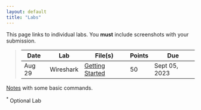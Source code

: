 ```yaml
---
layout: default
title: "Labs"
---
```


This page links to individual labs. You **must** include screenshots with your submission.

>  Date   | Lab | File(s) | Points | Due
> ------- | --- | ------- | ---- | ----
> Aug 29 | Wireshark | [Getting Started](files/Wireshark_Intro_v8.1.pdf) | 50 | Sept 05, 2023

<!--
> Sept 06 | Wireshark | [HTTP](files/Wireshark_HTTP_v8.1.pdf) | 100 | Sept 18, 2022
> Sept 13 | Wireshark | [DNS](files/Wireshark_DNS_v8.1.pdf) | 100 | Sept 25, 2022
> Sept 20 | Wireshark | [UDP](files/Wireshark_UDP_v8.1.pdf) <sup>*</sup> | 75 | Sept 30, 2022
> Sept 22 | Programming Lab | [Introduction to Sockets](sockets_intro.html) | 150 | Oct 06, 2022
> Sept 27 | Lab | [Reliable Data Transfer](rdt.html) | 75 | Oct 09, 2022
> Sept 29 | Wireshark | [TCP](files/Wireshark_TCP_v8.1.pdf) and the [capture](files/tcp.pcapng) | 100 | Oct 16, 2022
> Oct 13 | Programming Lab | [Three Letter Match](tlm.md) | 200 | Oct 30
> Oct 25 | Wireshark | [DHCP](files/Wireshark_DHCP_v8.1.pdf) <sup>*</sup> | 75 | Nov 06
> Nov 24 | Programming Lab | [C Raw Sockets](c-raw-sockets.html) | 150 | Dec 10
-->
<!--
> Sept 25 | Programming Lab | [Introduction to Sockets](sockets_intro.html) | 100 | Oct 05
> Sept 28 | Lab | [Reliable Data Transfer](rdt.html) | 75 | Oct 07
> Sept 28 | Programming Lab | Three Letter Match [tlm](tlm.md) | 200 | Oct 14
> Sept 30 | Wireshark | [TCP](files/Wireshark_TCP_v8.1.pdf) and the [capture](files/tcp.pcapng) | 100 | Oct 16
> Oct 21 | Wireshark | [DHCP](files/Wireshark_DHCP_v8.1.pdf) | 75 | Nov 02
> Nov 24 | Programming Lab | [C Raw Sockets](c-raw-sockets.html) | 100 | Dec 11
-->

<!--
> Sept 24 | Lab | [Reliable Data Transfer](rdt.html) - [Solutions](rdt_solutions.html) | Oct 08
> Sept 29 | Wireshark | [TCP](files/Wireshark_TCP_v7.0.pdf) - [local capture](files\tcp.pcapng) | Oct 10
> Oct 01 | Programming Lab | [Introduction to Sockets](sockets_into.html) | Oct 13
> Oct 20 | Wireshark | [NAT](files/Wireshark_NAT_v7.0.pdf) | Oct 29
> Nov 17 | Programming Lab | [Ping Pong](pingpong.html) | Nov 30
-->

[Notes](./notes.html) with some basic commands. 

<sup>*</sup> Optional Lab
